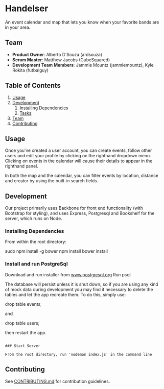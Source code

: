 # Handelser

An event calendar and map that lets you know when your favorite bands are in your area.

## Team

  - __Product Owner__: Alberto D'Souza (ardsouza)
  - __Scrum Master__: Matthew Jacobs (CubeSquared)
  - __Development Team Members__: Jammie Mountz (jammiemountz), Kyle Rokita (futbalguy)


## Table of Contents

1. [Usage](#Usage)
1. [Development](#development)
    1. [Installing Dependencies](#installing-dependencies)
    1. [Tasks](#tasks)
1. [Team](#team)
1. [Contributing](#contributing)

## Usage

Once you've created a user account, you can create events, follow other users and edit your profile by clicking on the righthand dropdown menu. Clicking on events in the calendar will cause their details to appear in the righthand panel.

In both the map and the calendar, you can filter events by location, distance and creator by using the built-in search fields.

## Development

Our project primarily uses Backbone for front end functionality (with Bootstrap for styling), and uses Express, Postgresql and Bookshelf for the server, which runs on Node.

### Installing Dependencies

From within the root directory:

sudo npm install -g bower
npm install
bower install

### Install and run PostgreSql

Download and run installer from www.postgresql.org
Run psql

The database will persist unless it is shut down, so if you are using any kind of mock data during development you may find it necessary to delete the tables and let the app recreate them. To do this, simply use:

drop table events;

and

drop table users;

then restart the app.

```

### Start Server

From the root directory, run 'nodemon index.js' in the command line

```

## Contributing

See [CONTRIBUTING.md](CONTRIBUTING.md) for contribution guidelines.
